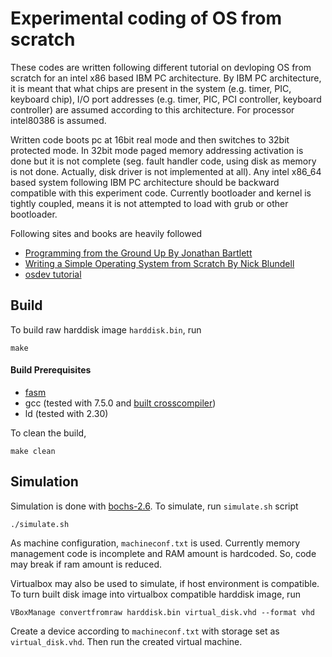 # Experimental coding of OS from scratch

These codes are written following different tutorial on devloping OS from scratch for an intel x86 based IBM PC architecture. By IBM PC architecture, it is meant that what chips are present in the system (e.g. timer, PIC, keyboard chip), I/O port addresses (e.g.  timer, PIC, PCI controller, keyboard controller) are assumed according to this architecture. For processor intel80386 is assumed.

Written code boots pc at 16bit real mode and then switches to 32bit protected mode. In 32bit mode paged memory addressing activation is done but it is not complete (seg. fault handler code, using disk as memory is not done. Actually, disk driver is not implemented at all). Any intel x86_64 based system following IBM PC architecture should be backward compatible with this experiment code. Currently bootloader and kernel is tightly coupled, means it is not attempted to load with grub or other bootloader.

Following sites and books are heavily followed
* [Programming from the Ground Up By Jonathan Bartlett](http://download-mirror.savannah.gnu.org/releases/pgubook/ProgrammingGroundUp-1-0-booksize.pdf) 
* [Writing a Simple Operating System from Scratch By Nick Blundell](https://www.cs.bham.ac.uk/~exr/lectures/opsys/10_11/lectures/os-dev.pdf)
* [osdev tutorial](https://wiki.osdev.org/Tutorials)

## Build
To build raw harddisk image `harddisk.bin`, run
```
make
```
#### Build Prerequisites
* [fasm](https://flatassembler.net/)
* gcc (tested with 7.5.0 and [built crosscompiler](https://wiki.osdev.org/GCC_Cross-Compiler))
* ld (tested with 2.30)

To clean the build,
```
make clean
```

## Simulation
Simulation is done with [bochs-2.6](http://bochs.sourceforge.net/). To simulate, run `simulate.sh` script
```
./simulate.sh
```
As machine configuration, `machineconf.txt` is used. Currently memory management code is incomplete and RAM amount is hardcoded. So, code may break if ram amount is reduced.

Virtualbox may also be used to simulate, if host environment is compatible. To turn built disk image into virtualbox compatible harddisk image, run
```
VBoxManage convertfromraw harddisk.bin virtual_disk.vhd --format vhd
```
Create a device according to `machineconf.txt` with storage set as `virtual_disk.vhd`. Then run the created virtual machine.
